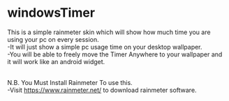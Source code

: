 # windowsTimer
This is a simple rainmeter skin which will show how much time you are using your pc on every session.<br>
-It will just show a simple pc usage time on your desktop wallpaper.<br>
-You will be able to freely move the Timer Anywhere to your wallpaper and it will work like an android widget.<br><br>

N.B. You Must Install Rainmeter To use this.<br>
-Visit https://www.rainmeter.net/ to download rainmeter software.
